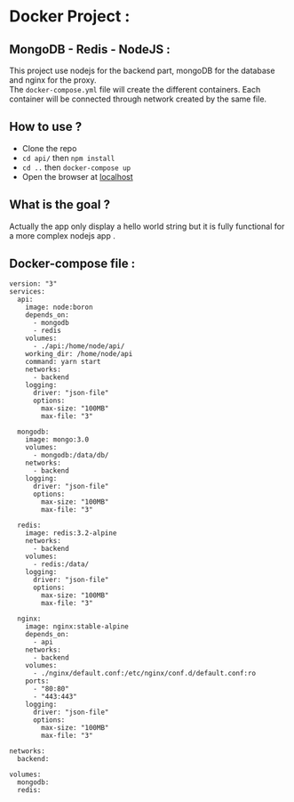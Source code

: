 # Docker Project :

## MongoDB - Redis - NodeJS :

This project use nodejs for the backend part, mongoDB for the database and nginx for the proxy.  
The `docker-compose.yml` file will create the different containers. Each container will be connected through network created by the same file.

## How to use ?
* Clone the repo
* `cd api/` then `npm install`
* `cd ..` then `docker-compose up`
* Open the browser at [localhost](http://localhost/hello/world)

## What is the goal ?
Actually the app only display a hello world string but it is fully functional for a more complex nodejs app .


## Docker-compose file : 
```
version: "3"
services:
  api:
    image: node:boron
    depends_on:
      - mongodb
      - redis
    volumes:
      - ./api:/home/node/api/
    working_dir: /home/node/api
    command: yarn start
    networks:
      - backend
    logging:
      driver: "json-file"
      options:
        max-size: "100MB"
        max-file: "3"

  mongodb:
    image: mongo:3.0
    volumes:
      - mongodb:/data/db/
    networks:
      - backend
    logging:
      driver: "json-file"
      options:
        max-size: "100MB"
        max-file: "3"

  redis:
    image: redis:3.2-alpine
    networks:
      - backend
    volumes:
      - redis:/data/
    logging:
      driver: "json-file"
      options:
        max-size: "100MB"
        max-file: "3"

  nginx:
    image: nginx:stable-alpine
    depends_on:
      - api
    networks:
      - backend
    volumes:
      - ./nginx/default.conf:/etc/nginx/conf.d/default.conf:ro
    ports:
      - "80:80"
      - "443:443"
    logging:
      driver: "json-file"
      options:
        max-size: "100MB"
        max-file: "3"

networks:
  backend:

volumes:
  mongodb:
  redis:
```


